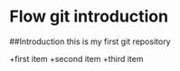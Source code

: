 # Flow git introduction

##Introduction
this is my first git repository

+first  item
+second item
+third  item